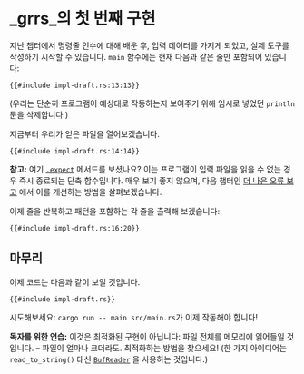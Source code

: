 # _grrs_의 첫 번째 구현

지난 챕터에서 명령줄 인수에 대해 배운 후,
입력 데이터를 가지게 되었고,
실제 도구를 작성하기 시작할 수 있습니다.
`main` 함수에는 현재 다음과 같은 줄만 포함되어 있습니다:

```rust,ignore
{{#include impl-draft.rs:13:13}}
```

(우리는 단순히 프로그램이 예상대로 작동하는지 보여주기 위해 임시로 넣었던 `println` 문을 삭제합니다.)

지금부터 우리가 얻은 파일을 열어보겠습니다.

```rust,ignore
{{#include impl-draft.rs:14:14}}
```

<aside>

**참고:**
여기 [`.expect`] 메서드를 보셨나요?
이는 프로그램이 입력 파일을 읽을 수 없는 경우
즉시 종료되는 단축 함수입니다.
매우 보기 좋지 않으며,
다음 챕터인 [더 나은 오류 보고]
에서 이를 개선하는 방법을 살펴보겠습니다.

[`.expect`]: https://doc.rust-lang.org/1.39.0/std/result/enum.Result.html#method.expect
[더 나은 오류 보고]:./errors.html

</aside>

이제 줄을 반복하고 패턴을 포함하는 각 줄을 출력해 보겠습니다:

```rust,ignore
{{#include impl-draft.rs:16:20}}
```

## 마무리

이제 코드는 다음과 같이 보일 것입니다.

```rust,ignore
{{#include impl-draft.rs}}
```

시도해보세요: `cargo run -- main src/main.rs`가 이제 작동해야 합니다!

<aside class="exercise">

**독자를 위한 연습:**
이것은 최적화된 구현이 아닙니다:
파일 전체를 메모리에 읽어들일 것입니다.
– 파일이 얼마나 크더라도.
최적화하는 방법을 찾으세요!
(한 가지 아이디어는 `read_to_string()` 대신 [`BufReader`]
을 사용하는 것입니다.)

[`BufReader`]: https://doc.rust-lang.org/1.39.0/std/io/struct.BufReader.html

</aside>
